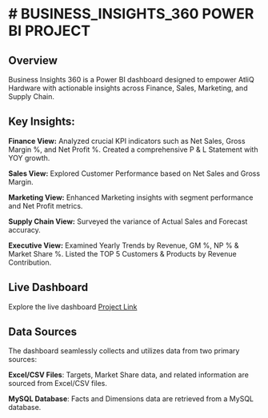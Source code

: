 # # BUSINESS_INSIGHTS_360 POWER BI PROJECT

## Overview
Business Insights 360 is a Power BI dashboard designed to empower AtliQ Hardware with actionable insights across Finance, Sales, Marketing, and Supply Chain.

## Key Insights:

**Finance View:** Analyzed crucial KPI indicators such as Net Sales, Gross Margin %, and Net Profit %. Created a comprehensive P & L Statement with YOY growth.

**Sales View:** Explored Customer Performance based on Net Sales and Gross Margin.

**Marketing View:** Enhanced Marketing insights with segment performance and Net Profit metrics.

**Supply Chain View:** Surveyed the variance of Actual Sales and Forecast accuracy.

**Executive View:** Examined Yearly Trends by Revenue, GM %, NP % & Market Share %. Listed the TOP 5 Customers & Products by Revenue Contribution.


## Live Dashboard
Explore the live dashboard [Project Link](https://app.powerbi.com/groups/me/reports/e52d1808-85d4-4b4e-a4ee-90065cda5a97/ReportSection3e6d270a5b20870d7cd8?experience=power-bi)
## Data Sources
The dashboard seamlessly collects and utilizes data from two primary sources:

**Excel/CSV Files**: Targets, Market Share data, and related information are sourced from Excel/CSV files.

**MySQL Database**: Facts and Dimensions data are retrieved from a MySQL database.
